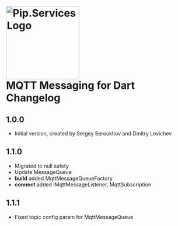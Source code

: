 # <img src="https://uploads-ssl.webflow.com/5ea5d3315186cf5ec60c3ee4/5edf1c94ce4c859f2b188094_logo.svg" alt="Pip.Services Logo" width="200"> <br/> MQTT Messaging for Dart Changelog

## 1.0.0

- Initial version, created by Sergey Seroukhov and Dmitry Levichev

## 1.1.0

- Migrated to null safety
- Update MessageQueue
- **build** added MqttMessageQueueFactory
- **connect** added IMqttMessageListener, MqttSubscription

## 1.1.1

- Fixed topic config param for MqttMessageQueue